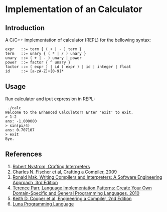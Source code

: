 # Implementation of an Calculator

## Introduction

A C/C++ implementation of calculator (REPL) for the bellowing syntax:

```
expr   ::= term { ( + | - ) term }
term   ::= unary { ( * | / ) unary }
unary  ::= ( + | - ) unary | power
power  ::= factor { ^ unary }  
factor ::= ( expr ) | id ( expr ) | id | integer | float
id     ::= [a-zA-Z]+[0-9]*
```

## Usage

Run calculator and iput expression in REPL:

```
 ./calc
Welcome to the Enhanced Calculator! Enter 'exit' to exit.
> 1-2
ans: -1.000000
> sin(pi/4)
ans: 0.707107
> exit
Bye.
```

## References
1. [Robert Nystrom, Crafting Interpreters](https://craftinginterpreters.com/)
2. [Charles N. Fischer et al, Crafting a Compiler, 2009](https://www.pearsonhighered.com/program/Fischer-Crafting-A-Compiler/PGM315544.html)
3. [Ronald Mak, Writing Compilers and Interpreters: A Software Engineering Approach, 3rd Edition](https://www.amazon.com/Writing-Compilers-Interpreters-Software-Engineering/dp/0470177071)
4. [Terence Parr, Language Implementation Patterns: Create Your Own Domain-Specific and General Programming Languages, 2010](https://pragprog.com/book/tpdsl/language-implementation-patterns)
5. [Keith D. Cooper et al, Engineering a Compiler, 2nd Edition](http://www.cs.rice.edu/~keith/)
6. [Luna Programming Language](https://github.com/tj/luna)
